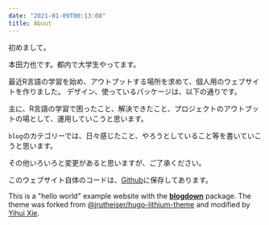 ```yaml
---
date: "2021-01-09T00:13:08"
title: About
---
```


初めまして。

本田力也です。都内で大学生やってます。

最近R言語の学習を始め、アウトプットする場所を求めて、個人用のウェブサイトを作りました。
デザイン、使っているパッケージは、以下の通りです。

主に、R言語の学習で困ったこと、解決できたこと、プロジェクトのアウトプットの場として、運用していこうと思います。

`blog`のカテゴリーでは、日々感じたこと、やろうとしていること等を書いていこうと思います。

その他いろいろと変更があると思いますが、ご了承ください。

このウェブサイト自体のコードは、[Github](https://github.com/Ricky-s-a/blogdown_new_site3)に保存してあります。

This is a "hello world" example website with the [**blogdown**](https://github.com/rstudio/blogdown) package. The theme was forked from [@jrutheiser/hugo-lithium-theme](https://github.com/jrutheiser/hugo-lithium-theme) and modified by [Yihui Xie](https://github.com/yihui/hugo-lithium).
